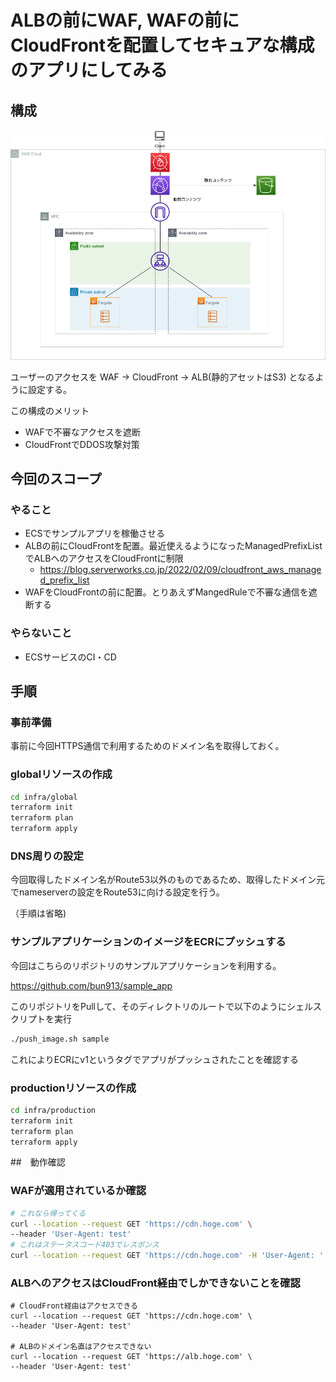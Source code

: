 # ALBの前にWAF, WAFの前にCloudFrontを配置してセキュアな構成のアプリにしてみる

## 構成

![構成図](/infra/docs/images/system_archi.png)

ユーザーのアクセスを WAF -> CloudFront -> ALB(静的アセットはS3) となるように設定する。

この構成のメリット

- WAFで不審なアクセスを遮断
- CloudFrontでDDOS攻撃対策

## 今回のスコープ

### やること

- ECSでサンプルアプリを稼働させる
- ALBの前にCloudFrontを配置。最近使えるようになったManagedPrefixListでALBへのアクセスをCloudFrontに制限
  - https://blog.serverworks.co.jp/2022/02/09/cloudfront_aws_managed_prefix_list
- WAFをCloudFrontの前に配置。とりあえずMangedRuleで不審な通信を遮断する

### やらないこと

- ECSサービスのCI・CD

## 手順

### 事前準備

事前に今回HTTPS通信で利用するためのドメイン名を取得しておく。

### globalリソースの作成

```bash
cd infra/global
terraform init
terraform plan
terraform apply
```

### DNS周りの設定

今回取得したドメイン名がRoute53以外のものであるため、取得したドメイン元でnameserverの設定をRoute53に向ける設定を行う。

（手順は省略)

### サンプルアプリケーションのイメージをECRにプッシュする

今回はこちらのリポジトリのサンプルアプリケーションを利用する。

https://github.com/bun913/sample_app

このリポジトリをPullして、そのディレクトリのルートで以下のようにシェルスクリプトを実行

```bash
./push_image.sh sample
```

これによりECRにv1というタグでアプリがプッシュされたことを確認する

### productionリソースの作成

```bash
cd infra/production
terraform init
terraform plan
terraform apply
```

##　動作確認

### WAFが適用されているか確認

```bash
# これなら帰ってくる
curl --location --request GET 'https://cdn.hoge.com' \
--header 'User-Agent: test'
# これはステータスコード403でレスポンス
curl --location --request GET 'https://cdn.hoge.com' -H 'User-Agent: '
```

### ALBへのアクセスはCloudFront経由でしかできないことを確認

```
# CloudFront経由はアクセスできる
curl --location --request GET 'https://cdn.hoge.com' \
--header 'User-Agent: test'

# ALBのドメイン名直はアクセスできない
curl --location --request GET 'https://alb.hoge.com' \
--header 'User-Agent: test'
```
